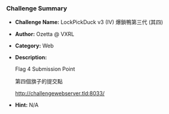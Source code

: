 ### Challenge Summary

* **Challenge Name:** LockPickDuck v3 (IV) 爆鎖鴨第三代 (其四)
* **Author:** Ozetta @ VXRL
* **Category:** Web
* **Description:**
  
  Flag 4 Submission Point

  第四個旗子的提交點
  
  http://challengewebserver.tld:8033/

* **Hint:** N/A
